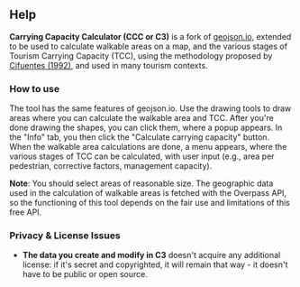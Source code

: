 ## Help

**Carrying Capacity Calculator (CCC or C3)** is a fork of [geojson.io](https://geojson.io), extended to be used to calculate walkable areas on a map, and the various stages of Tourism Carrying Capacity (TCC), using the methodology proposed by [Cifuentes (1992)](https://www.ucm.es/data/cont/media/www/pag-51898/1992_METODOLOG%C3%8DA%20CIFUENTES.pdf), and used in many tourism contexts. 

### How to use

The tool has the same features of geojson.io. Use the drawing tools to draw areas where you can calculate the walkable area and TCC. After you're done drawing the shapes, you can click them, where a popup appears. In the "Info" tab, you then click the "Calculate carrying capacity" button. When the walkable area calculations are done, a menu appears, where the various stages of TCC can be calculated, with user input (e.g., area per pedestrian, corrective factors, management capacity).

**Note**: You should select areas of reasonable size. The geographic data used in the calculation of walkable areas is fetched with the Overpass API, so the functioning of this tool depends on the fair use and limitations of this free API.


### Privacy & License Issues

*   **The data you create and modify in C3** doesn't acquire any additional license: if it's secret and copyrighted, it will remain that way - it doesn't have to be public or open source.